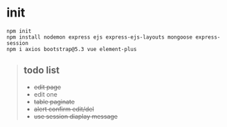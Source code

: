 # init
```
npm init
npm install nodemon express ejs express-ejs-layouts mongoose express-session
npm i axios bootstrap@5.3 vue element-plus
```

> ## todo list
> - ~~edit page~~
> - edit one
> - ~~table paginate~~
> - ~~alert confirm edit/del~~
> - ~~use session diaplay message~~

#